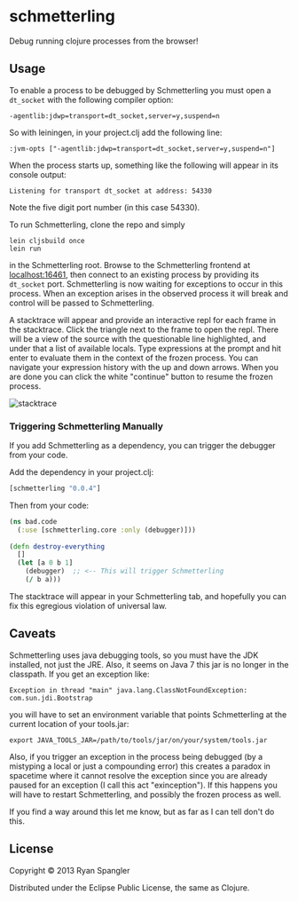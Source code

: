 # schmetterling

Debug running clojure processes from the browser!

## Usage

To enable a process to be debugged by Schmetterling you must open a `dt_socket`
with the following compiler option:

    -agentlib:jdwp=transport=dt_socket,server=y,suspend=n
    
So with leiningen, in your project.clj add the following line:

    :jvm-opts ["-agentlib:jdwp=transport=dt_socket,server=y,suspend=n"]
    
When the process starts up, something like the following will appear in its
console output:

    Listening for transport dt_socket at address: 54330
    
Note the five digit port number (in this case 54330).

To run Schmetterling, clone the repo and simply

    lein cljsbuild once
    lein run
    
in the Schmetterling root.  Browse to the Schmetterling frontend at
[localhost:16461](localhost:16461), then connect to an existing process by
providing its `dt_socket` port.  Schmetterling is now waiting for exceptions to
occur in this process.  When an exception arises in the observed process it will
break and control will be passed to Schmetterling.

A stacktrace will appear and provide an interactive repl for each frame in the
stacktrace.  Click the triangle next to the frame to open the repl.  There will
be a view of the source with the questionable line highlighted, and under that a
list of available locals.  Type expressions at the prompt and hit enter to
evaluate them in the context of the frozen process.  You can navigate your
expression history with the up and down arrows.  When you are done you can click
the white "continue" button to resume the frozen process.

![stacktrace](https://raw.github.com/prismofeverything/schmetterling/master/stacktrace.png)

### Triggering Schmetterling Manually

If you add Schmetterling as a dependency, you can trigger the debugger from your code.

Add the dependency in your project.clj:

```clj
[schmetterling "0.0.4"]
```    

Then from your code:

```clj
(ns bad.code
  (:use [schmetterling.core :only (debugger)]))
  
(defn destroy-everything
  []
  (let [a 0 b 1]
    (debugger)  ;; <-- This will trigger Schmetterling
    (/ b a)))
```

The stacktrace will appear in your Schmetterling tab, and hopefully you can fix
this egregious violation of universal law.

## Caveats

Schmetterling uses java debugging tools, so you must have the JDK installed, not
just the JRE.  Also, it seems on Java 7 this jar is no longer in the classpath.
If you get an exception like:

    Exception in thread "main" java.lang.ClassNotFoundException: com.sun.jdi.Bootstrap
    
you will have to set an environment variable that points Schmetterling at the
current location of your tools.jar:

    export JAVA_TOOLS_JAR=/path/to/tools/jar/on/your/system/tools.jar

Also, if you trigger an exception in the process being debugged (by a mistyping
a local or just a compounding error) this creates a paradox in spacetime where
it cannot resolve the exception since you are already paused for an exception (I
call this act "exinception").  If this happens you will have to restart
Schmetterling, and possibly the frozen process as well.

If you find a way around this let me know, but as far as I can tell don't do
this.

## License

Copyright © 2013 Ryan Spangler

Distributed under the Eclipse Public License, the same as Clojure.
